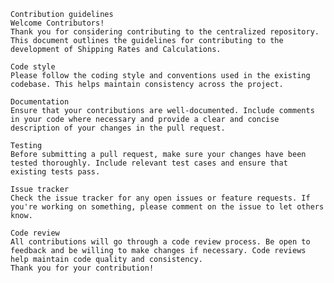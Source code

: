     Contribution guidelines
    Welcome Contributors!
    Thank you for considering contributing to the centralized repository. This document outlines the guidelines for contributing to the development of Shipping Rates and Calculations.
    
    Code style
    Please follow the coding style and conventions used in the existing codebase. This helps maintain consistency across the project.
    
    Documentation
    Ensure that your contributions are well-documented. Include comments in your code where necessary and provide a clear and concise description of your changes in the pull request.
    
    Testing
    Before submitting a pull request, make sure your changes have been tested thoroughly. Include relevant test cases and ensure that existing tests pass.
   
    Issue tracker
    Check the issue tracker for any open issues or feature requests. If you're working on something, please comment on the issue to let others know.
    
    Code review
    All contributions will go through a code review process. Be open to feedback and be willing to make changes if necessary. Code reviews help maintain code quality and consistency.
    Thank you for your contribution!
